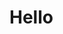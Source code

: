 <h1> Hello <img src="https://cdn.farmjournal.com/s3fs-public/styles/840x600/public/2021-01/landscape-1843128_1920.jpg?itok=8rhjbX3U/></h1>
My name is Levi Glendenning  and today is Friday, July 16, 9:47 PM MDT.
